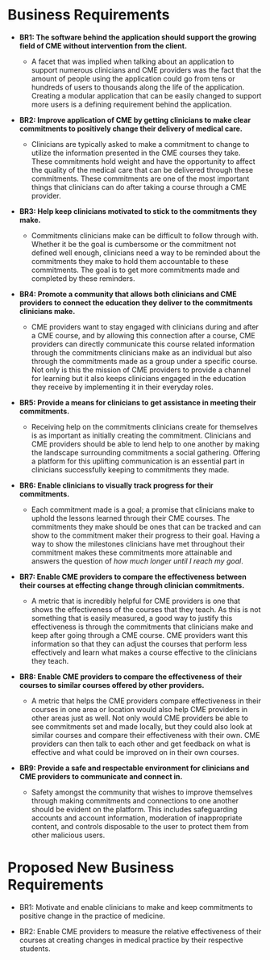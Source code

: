 # Business Requirements

- **BR1: The software behind the application should support the growing field of CME without intervention from the client.**
  - A facet that was implied when talking about an application to support numerous clinicians and CME providers was the fact that the amount 
  of people using the application could go from tens or hundreds of users to thousands along the life of the application. Creating a modular
  application that can be easily changed to support more users is a defining requirement behind the application.
  

- **BR2: Improve application of CME by getting clinicians to make clear commitments to positively change their delivery of medical care.**
  - Clinicians are typically asked to make a commitment to change to utilize the information presented in the CME courses they take. These
  commitments hold weight and have the opportunity to affect the quality of the medical care that can be delivered through these commitments.
  These commitments are one of the most important things that clinicians can do after taking a course through a CME provider.
  

- **BR3: Help keep clinicians motivated to stick to the commitments they make.**
  - Commitments clinicians make can be difficult to follow through with. Whether it be the goal is cumbersome or the commitment not defined well
  enough, clinicians need a way to be reminded about the commitments they make to hold them accountable to these commitments. The goal is to 
  get more commitments made and completed by these reminders. 
  
  
- **BR4: Promote a community that allows both clinicians and CME providers to connect the education they deliver to the commitments clinicians make.**
  - CME providers want to stay engaged with clinicians during and after a CME course, and by allowing this connection after a course,
  CME providers can directly communicate this course related information through the commitments clinicians make as an individual but also
  through the commitments made as a group under a specific course. Not only is this the mission of CME providers to provide a channel for
  learning but it also keeps clinicians engaged in the education they receive by implementing it in their everyday roles.
  

- **BR5: Provide a means for clinicians to get assistance in meeting their commitments.**
  - Receiving help on the commitments clinicians create for themselves is as important as initially creating the commitment. Clinicians and
  CME providers should be able to lend help to one another by making the landscape surrounding commitments  a social gathering. Offering a 
  platform for this uplifting communication is an essential part in clinicians successfully keeping to commitments they made.
  

- **BR6: Enable clinicians to visually track progress for their commitments.**
  - Each commitment made is a goal; a promise that clinicians make to uphold the lessons learned through their CME courses. The 
  commitments they make should be ones that can be tracked and can show to the commitment maker their progress to their goal. Having a 
  way to show the milestones clinicians have met throughout their commitment makes these commitments more attainable and answers the
  question of _how much longer until I reach my goal_.
  

- **BR7: Enable CME providers to compare the effectiveness between their courses at effecting change through clinician commitments.**
  - A metric that is incredibly helpful for CME providers is one that shows the effectiveness of the courses that they teach. As this is
  not something that is easily measured, a good way to justify this effectiveness is through the commitments that clinicians make and
  keep after going through a CME course. CME providers want this information so that they can adjust the courses that perform less
  effectively and learn what makes a course effective to the clinicians they teach.
  

- **BR8: Enable CME providers to compare the effectiveness of their courses to similar courses offered by other providers.**
  - A metric that helps the CME providers compare effectiveness in their courses in one area or location would also help CME providers
  in other areas just as well. Not only would CME providers be able to see commitments set and made locally, but they could also look
  at similar courses and compare their effectiveness with their own. CME providers can then talk to each other and get feedback on
  what is effective and what could be improved on in their own courses.
  
- **BR9: Provide a safe and respectable environment for clinicians and CME providers to communicate and connect in.**
  - Safety amongst the community that wishes to improve themselves through making commitments and connections to one another
  should be evident on the platform. This includes safeguarding accounts and account information, moderation of inappropriate
  content, and controls disposable to the user to protect them from other malicious users.

# Proposed New Business Requirements

- BR1: Motivate and enable clinicians to make and keep commitments to positive change in the practice of medicine.

- BR2: Enable CME providers to measure the relative effectiveness of their courses at creating changes in medical practice by their respective students.
